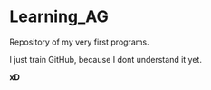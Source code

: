 # Learning_AG
Repository of my very  first programs.

I just train GitHub, because I dont understand it yet.

<b>xD</b>
